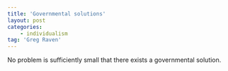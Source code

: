 ```yaml
---
title: 'Governmental solutions'
layout: post
categories:
    - individualism
tag: 'Greg Raven'
---
```


No problem is sufficiently small that there exists a governmental solution.